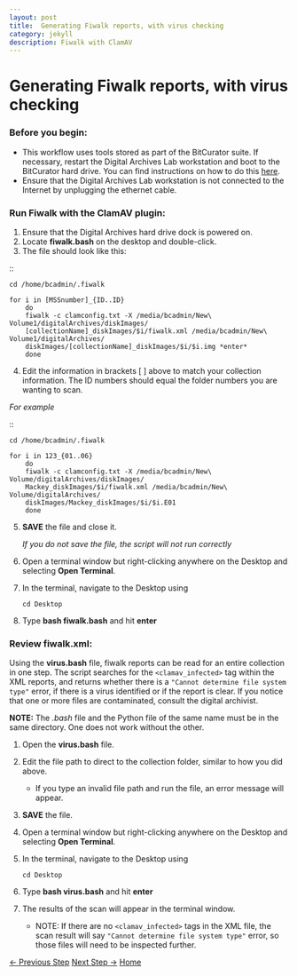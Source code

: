 ```yaml
---
layout: post
title:  Generating Fiwalk reports, with virus checking
category: jekyll 
description: Fiwalk with ClamAV
---
```


# Generating Fiwalk reports, with virus checking

### Before you begin:

* This workflow uses tools stored as part of the BitCurator suite. If necessary, restart the Digital Archives Lab workstation and boot to the BitCurator hard drive. You can find instructions on how to do this [here](https://bedwards254.github.io/testBDBC/jekyll/2019/01/22/BC-Windows-Switch.html).
* Ensure that the Digital Archives Lab workstation is not connected to the Internet by unplugging the ethernet cable.

### Run Fiwalk with the ClamAV plugin:

1. Ensure that the Digital Archives hard drive dock is powered on.
2. Locate **fiwalk.bash** on the desktop and double-click. 
3. The file should look like this: 

::

  	cd /home/bcadmin/.fiwalk

	for i in [MSSnumber]_{ID..ID} 
		do
		fiwalk -c clamconfig.txt -X /media/bcadmin/New\ Volume1/digitalArchives/diskImages/
		[collectionName]_diskImages/$i/fiwalk.xml /media/bcadmin/New\ Volume1/digitalArchives/
		diskImages/[collectionName]_diskImages/$i/$i.img *enter*
		done
		
4. Edit the information in brackets [ ] above to match your collection information. The ID numbers should equal
the folder numbers you are wanting to scan. 

*For example*

::

	cd /home/bcadmin/.fiwalk

	for i in 123_{01..06}
		do
		fiwalk -c clamconfig.txt -X /media/bcadmin/New\ Volume/digitalArchives/diskImages/
		Mackey_diskImages/$i/fiwalk.xml /media/bcadmin/New\ Volume/digitalArchives/
		diskImages/Mackey_diskImages/$i/$i.E01
		done
		
5. **SAVE** the file and close it. 

	*If you do not save the file, the script will not run correctly*

6. Open a terminal window but right-clicking anywhere on the Desktop and selecting **Open Terminal**.
7. In the terminal, navigate to the Desktop using

    ```cd Desktop```

8. Type **bash fiwalk.bash** and hit **enter**
	
### Review fiwalk.xml:
Using the **virus.bash** file, fiwalk reports can be read for an entire collection in one step. The script searches for the ``<clamav_infected>`` tag within the XML reports, and returns whether there is a ``"Cannot determine file system type"`` error, if there is a virus identified or if the report is clear. If you notice that one or more files are contaminated, consult the digital archivist.

**NOTE:** The *.bash* file and the Python file of the same name must be in the same directory. One does not work without the other.

1. Open the **virus.bash** file. 
2. Edit the file path to direct to the collection folder, similar to how you did above. 
	* If you type an invalid file path and run the file, an error message will appear.
3. **SAVE** the file. 
4. Open a terminal window but right-clicking anywhere on the Desktop and selecting **Open Terminal**.
5. In the terminal, navigate to the Desktop using

    ```cd Desktop``` 

6. Type **bash virus.bash** and hit **enter**
7. The results of the scan will appear in the terminal window. 
	* NOTE: If there are no ``<clamav_infected>`` tags in the XML file, the scan result will say ``"Cannot determine file system type"`` error, so those files will need to be inspected further.

[<- Previous Step](https://bedwards254.github.io/testBDBC/jekyll/2019/01/22/img-migration.html)
[Next Step ->](https://bedwards254.github.io/testBDBC/jekyll/2019/01/22/creating-bags.html)
[Home](https://bedwards254.github.io/testBDBC/jekyll/2019/01/23/welcome-BDBC.html)


  

